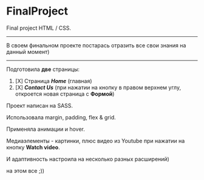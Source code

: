 # FinalProject

Final project HTML / CSS.

---



В своем финальном проекте постарась отразить все свои знания на данный момент)

---



Подготовила **две** страницы:

1. [X] Страница ***Home*** (главная)
2. [X] ***Contact Us*** (при нажатии на кнопку в правом верхнем углу, откроется новая страница с **Формой**)

Проект написан на SASS.

Использовала margin, padding, flex & grid.

Применяла анимации и hover.

Медиаэлементы - картинки, плюс видео из Youtube при нажатии на кнопку **Watch video**.

И адаптивность настроила на несколько разных расширений)

на этом все ;))
